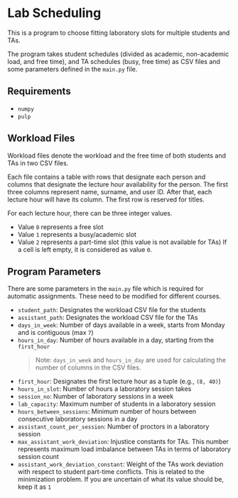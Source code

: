 # Lab Scheduling

This is a program to choose fitting laboratory slots for multiple students and TAs.

The program takes student schedules (divided as academic, non-academic load, and free time), and TA schedules (busy, free time) as CSV files and some parameters defined in the `main.py` file.

## Requirements
- `numpy`
- `pulp`

## Workload Files

Workload files denote the workload and the free time of both students and TAs in two CSV files.

Each file contains a table with rows that designate each person and columns that designate the lecture hour availability for the person. The first three columns represent name, surname, and user ID. After that, each lecture hour will have its column. The first row is reserved for titles.

For each lecture hour, there can be three integer values.
- Value `0` represents a free slot
- Value `1` represents a busy/academic slot
- Value `2` represents a part-time slot (this value is not available for TAs)
If a cell is left empty, it is considered as value `0`.

## Program Parameters

There are some parameters in the `main.py` file which is required for automatic assignments. These need to be modified for different courses.

- `student_path`: Designates the workload CSV file for the students
- `assistant_path`: Designates the workload CSV file for the TAs
- `days_in_week`: Number of days available in a week, starts from Monday and is contiguous (max `7`)
- `hours_in_day`: Number of hours available in a day, starting from the `first_hour`
    > Note: `days_in_week` and `hours_in_day` are used for calculating the number of columns in the CSV files.
- `first_hour`: Designates the first lecture hour as a tuple (e.g., `(8, 40)`)
- `hours_in_slot`: Number of hours a laboratory session takes
- `session_no`: Number of laboratory sessions in a week
- `lab_capacity`: Maximum number of students in a laboratory session
- `hours_between_sessions`: Minimum number of hours between consecutive laboratory sessions in a day
- `assistant_count_per_session`: Number of proctors in a laboratory session
- `max_assistant_work_deviation`: Injustice constants for TAs. This number represents maximum load imbalance between TAs in terms of laboratory session count
- `assistant_work_deviation_constant`: Weight of the TAs work deviation with respect to student part-time conflicts. This is related to the minimization problem. If you are uncertain of what its value should be, keep it as `1`

